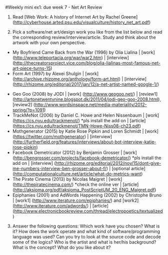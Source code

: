 #Weekly mini ex1: due week 7 - Net Art Review
	
1. Read [Web Work: A history of Internet Art by Rachel Greene] (http://cyberhouse.arted.psu.edu/visualculture/history_net_art.pdf)  
	
2. Pick a software/net art/design work you like from the list below and read the corresponding review/interview/article. Study and think about the artwork with your own perspective.
  * My Boyfriend Came Back from the War (1996) by Olia Lialina | [work] (http://www.teleportacia.org/war/war2.htm) | [interview] (http://thecreatorsproject.vice.com/blog/olia-lialinas-most-famous-net-art-piece-turns-15)  
  * Form Art (1997) by Alexei Shulgin | [work] (http://archive.rhizome.org/anthology/form-art.html) | [interview] (http://rhizome.org/editorial/2017/jan/12/a-net-artist-named-google-1/)   
  + Geo Goo (2008) by JODI | [work] (http://www.geogoo.net/) | [review1] (http://artonetwentynine.blogspot.dk/2011/04/jodi-geo-goo-2008.html), [review2] (http://www.wordsinspace.net/media-materiality/2012-spring/?p=1091)
  + TrackMeNot (2006) by Daniel C. Howe and Helen Nissenbaum | [work] (https://cs.nyu.edu/trackmenot/) *pls install the add on | [article] (https://cs.nyu.edu/trackmenot/TMN-Howe-Niss08-ch23.pdf)
  + Mothgenerator (2015) by Katie Rose Pipkin and Loren Schmidt | [work] (https://twitter.com/mothgenerator) | [interview] (http://furtherfield.org/features/interviews/about-bot-interview-katie-rose-pipkin) 
  + Facebook Demetricator (2012) by Benjamin Grosser | [work]  (http://bengrosser.com/projects/facebook-demetricator/)  *pls install the add on | [interview] (http://rhizome.org/editorial/2012/nov/15/dont-give-me-numbers-interview-ben-grosser-about-f/) | [optional article] (http://computationalculture.net/article/what-do-metrics-want) 
  + The Pirate Cinema (2013) by Nicolas Maigret | [work] (http://thepiratecinema.com/) *check the online ver | [article] (http://aksioma.org/pdf/aksioma_PostScriptUM_20_ENG_Maigret.pdf) 
  + Epiphanies (2001) and AdWords Happening (2002) by Christophe Bruno | [work1] (http://www.iterature.com/epiphanies/) and [work2] (http://www.iterature.com/adwords/) |  [article] (http://www.electronicbookreview.com/thread/electropoetics/textualized)

3. Answer the following questions: Which work have you chosen? What is it? How does the work operate and what kind of software/programming language was used? Can you try to look at the source code and decode some of the logics? Who is the artist and what is her/his background? What is the concept? What do you like about it? 
